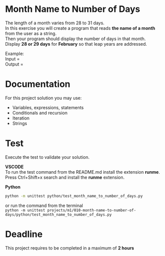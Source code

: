 # Month Name to Number of Days

The length of a month varies from 28 to 31 days.  
In this exercise you will create a program that reads **the name of a month** from the user as a string.  
Then your program should display the number of days in that month.  
Display **28 or 29 days** for **February** so that leap years are addressed.

Example:  
Input =  
Output =

# Documentation

For this project solution you may use:

- Variables, expressions, statements
- Conditionals and recursion
- Iteration
- Strings

# Test

Execute the test to validate your solution.

**VSCODE**  
To run the test command from the README.md install the extension **runme**.
Press Ctrl+Shift+x search and install the **runme** extension.

**Python**

```sh
python -m unittest python/test_month_name_to_number_of_days.py

```

or run the command from the terminal  
`python -m unittest projects/m1/010-month-name-to-number-of-days/python/test_month_name_to_number_of_days.py`

# Deadline

This project requires to be completed in a maximum of **2 hours**
